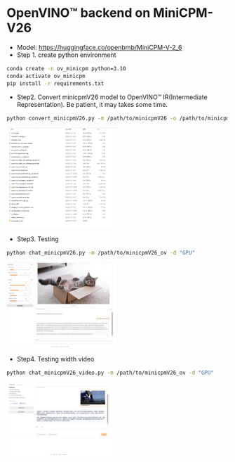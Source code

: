 # OpenVINO™ backend on MiniCPM-V26
* Model: https://huggingface.co/openbmb/MiniCPM-V-2_6
* Step 1. create python environment

``` sh
conda create -n ov_minicpm python=3.10
conda activate ov_minicpm
pip install -r requirements.txt
```

* Step2. Convert minicpmV26 model to OpenVINO™ IR(Intermediate Representation). Be patient, it may takes some time.
``` sh
python convert_minicpmV26.py -m /path/to/minicpmV26 -o /path/to/minicpmV26_ov
```
<img src="./images/2.png" width="50%"></img>
* Step3. Testing
``` sh
python chat_minicpmV26.py -m /path/to/minicpmV26_ov -d "GPU"
```
<img src="./images/1.png" width="50%"></img>

* Step4. Testing width video
``` sh
python chat_minicpmV26_video.py -m /path/to/minicpmV26_ov -d "GPU"
```
<img src="./images/3.png" width="50%"></img>